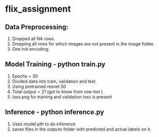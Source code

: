 # flix_assignment

## Data Preprocessing:
1. Dropped all NA rows.
2. Dropping all rows for which images are not present in the image folder.
3. One hot encoding.

## Model Training - python train.py
1. Epochs = 30
2. Divided data into train, validation and test.
3. Using pretrained resnet 50  
4. Total output = 21 (got to know from one-hot )
5. loss.png for training and validation loss is present

## Inference - python inference.py
1. Uses model.pth to do inference
2. saves files in the outputs folder with predicted and actual labels on it.
 
